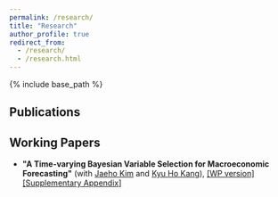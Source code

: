 ```yaml
---
permalink: /research/
title: "Research"
author_profile: true
redirect_from: 
  - /research/
  - /research.html
---
```


{% include base_path %}

<h2 style="border-bottom: none;">Publications</h2>

<ul>
  <!-- <li>
    ...
  </li> -->
</ul>

<h2 style="border-bottom: none;">Working Papers</h2>

<ul>
  <li>
    <p>
    <strong>"A Time-varying Bayesian Variable Selection for Macroeconomic Forecasting"</strong>
    (with <a href="https://sites.google.com/site/jaehoecon/home">Jaeho Kim</a> and
    <a href="https://faculty.korea.ac.kr/kufaculty/kyuho/index.do">Kyu Ho Kang</a>), 
    <a href="{{ base_path }}/files/WP/TimeVaryingBVS-WorkingPaper.pdf">[WP version]</a> <a href="{{ base_path }}/files/WP/TimeVaryingBVS-SupplementaryAppendix.pdf">[Supplementary Appendix]</a>
    </p>
  </li>
</ul>
